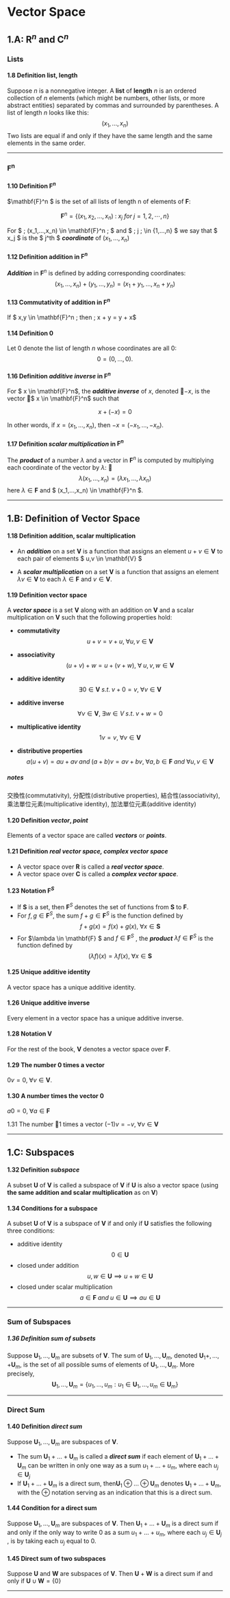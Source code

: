 # Vector Space

## 1.A: $\mathbf{R}^n$ and $\mathbf{C}^n$

### Lists
#### 1.8 Definition list, length
Suppose $n$ is a nonnegative integer. A **list** of **length** $n$ is an ordered collection of $n$ elements (which might be numbers, other lists, or more
abstract entities) separated by commas and surrounded by parentheses. A list of length $n$ looks like this:
$$(x_1,...,x_n)$$
Two lists are equal if and only if they have the same length and the same elements in the same order.


* * *

### F<sup>n</sup>

#### 1.10 Definition $\mathbf{F}^n$
$\mathbf{F}^n $ is the set of all lists of length n of elements of $\mathbf{F}$:

$$ \mathbf{F}^n = \{ (x_1, x_2, \dots, x_n ) \; : \; x_j  \;  for \; j = 1,2,\cdots,n   \}
$$

For $ \; (x_1,...,x_n) \in \mathbf{F}^n \; $ and $ \; j \; \in \{1,...,n\}
$ we say that $ x_j $ is the $ j^th $ ***coordinate*** of $(x_1,...,x_n)$

#### 1.12 Definition addition in $\mathbf{F}^n$
***Addition*** in $\mathbf{F}^n$ is defined by adding corresponding coordinates:
$$ (x_1,...,x_n)+(y_1,...,y_n)=(x_1+y_1,...,x_n+y_n) $$

#### 1.13 Commutativity of addition in $\mathbf{F}^n$
If $ x,y \in \mathbf{F}^n \; then \; x + y = y + x$

#### 1.14 Definition 0
Let 0 denote the list of length $n$ whose coordinates are all 0:
$$0 = (0,...,0).$$

#### 1.16 Definition ***additive inverse*** in $\mathbf{F}^n$
For $ x \in \mathbf{F}^n$, the ***additive inverse*** of $x$, denoted $-x$, is the vector $ x \in \mathbf{F}^n$
such that

$$ x + (-x) = 0 $$

In other words, if $x=(x_1,...,x_n)$, then $-x = (-x_1,...,-x_n)$.

#### 1.17 Definition ***scalar multiplication*** in $\mathbf{F}^n$
The ***product*** of a number $\lambda$ and a vector in $\mathbf{F}^n$ is computed by multiplying
each coordinate of the vector by $\lambda$:
$$\lambda(x_1,...,x_n) = (\lambda x_1,...,\lambda x_n) $$
here $\lambda \in \mathbf{F}$ and $ (x_1,...,x_n) \in \mathbf{F}^n $.

* * *

## 1.B: Definition of Vector Space

#### 1.18 Definition addition, scalar multiplication

- An ***addition*** on a set $\mathbf{V}$ is a function that assigns an element $u+v \in \mathbf{V}$ to each pair of elements $ u,v \in \mathbf{V} $

- A ***scalar multiplication*** on a set $\mathbf{V}$ is a function that assigns an element $\lambda v \in \mathbf{V}$ to each $\lambda \in \mathbf{F}$ and $v \in \mathbf{V}$.

#### 1.19 Definition vector space
A ***vector space*** is a set $\mathbf{V}$ along with an addition on $\mathbf{V}$ and a scalar multiplication on $\mathbf{V}$ such that the following properties hold:

- **commutativity**
$$u + v = v + u, \; \forall u,v \in \mathbf{V} $$
- **associativity**
$$ (u+v) +w = u+(v+w) , \; \forall \; u, v, w \in \mathbf{V} $$
- **additive identity**
  $$\exists 0 \in \mathbf{V} \; s.t. \; v + 0 = v, \; \forall v  \in \mathbf{V} $$

- **additive inverse**
$$\forall v  \in \mathbf{V},\; \exists w \in V \; s.t. \; v + w = 0$$
- **multiplicative identity**
$$1v = v, \; \forall v \in \mathbf{V} $$
- **distributive properties**
$$a(u + v) = au + av \; and \; (a + b)v = av + bv,\; \forall a, b \in \mathbf{F} \; and \; \forall u,v \in \mathbf{V}$$

##### notes
交換性(commutativity), 分配性(distributive properties), 結合性(associativity), 乘法單位元素(multiplicative identity), 加法單位元素(additive identity)

#### 1.20 Definition ***vector***, ***point***
Elements of a vector space are called ***vectors*** or ***points***.

#### 1.21 Definition ***real vector space, complex vector space***
- A vector space over $\mathbf{R}$ is called a ***real vector space***.
- A vector space over $\mathbf{C}$ is called a ***complex vector space***.


#### 1.23 Notation $\mathbf{F}^S$
- If $\mathbf{S}$ is a set, then $\mathbf{F}^S$ denotes the set of functions from $\mathbf{S}$ to $\mathbf{F}$.
- For $f,g \in \mathbf{F}^S$, the sum $f+g \in \mathbf{F}^S$ is the function defined by
$$ f+g(x) = f(x)+g(x) ,\; \forall x \in \mathbf{S}$$
- For $\lambda \in \mathbf{F} $ and $f \in \mathbf{F}^S$ , the ***product*** $\lambda f \in \mathbf{F}^S$ is the function defined by
$$ (\lambda f)(x) = \lambda f(x) ,\; \forall x \in \mathbf{S} $$

#### 1.25 Unique additive identity
A vector space has a unique additive identity.

#### 1.26 Unique additive inverse
Every element in a vector space has a unique additive inverse.

#### 1.28 Notation $\mathbf{V}$
For the rest of the book, $\mathbf{V}$ denotes a vector space over $\mathbf{F}$.

#### 1.29 The number 0 times a vector
$0v=0 ,\; \forall v \in  \mathbf{V}$.

#### 1.30 A number times the vector 0
$a0 = 0 ,\; \forall a \in \mathbf{F}$

1.31 The number 1 times a vector
$(-1)v = -v ,\; \forall v \in \mathbf{V}$

* * *

## 1.C: Subspaces

#### 1.32 Definition ***subspace***
A subset $\mathbf{U}$ of $\mathbf{V}$ is called a subspace of $\mathbf{V}$ if $\mathbf{U}$ is also a vector space
(using **the same addition and scalar multiplication** as on $\mathbf{V}$)

#### 1.34 Conditions for a subspace
A subset $\mathbf{U}$ of $\mathbf{V}$ is a subspace of $\mathbf{V}$ if and only if $\mathbf{U}$ satisfies the following three conditions:
- additive identity
$$0 \in \mathbf{U}$$
- closed under addition
$$u,w \in \mathbf{U} \implies u+w \in \mathbf{U}$$
- closed under scalar multiplication
$$a \in \mathbf{F} \; and \; u \in \mathbf{U} \implies au \in \mathbf{U}$$

* * *

### Sum of Subspaces

##### 1.36 Definition ***sum of subsets***
Suppose $\mathbf{U}_1,...,\mathbf{U}_m$ are subsets of $\mathbf{V}$. The sum of $\mathbf{U}_1,...,\mathbf{U}_m$, denoted
$\mathbf{U}_1+,...,+\mathbf{U}_m$, is the set of all possible sums of elements of $\mathbf{U}_1,...,\mathbf{U}_m$.
More precisely,
$$\mathbf{U}_1,...,\mathbf{U}_m = \{u_1,...,u_m: u_1 \in \mathbf{U}_1,...,u_m \in \mathbf{U}_m \}$$

* * *

### Direct Sum


#### 1.40 Definition ***direct sum***
Suppose $\mathbf{U}_1,...,\mathbf{U}_m$ are subspaces of $\mathbf{V}$.
- The sum $\mathbf{U}_1+...+\mathbf{U}_m$ is called a ***direct sum*** if each element of $\mathbf{U}_1+...+\mathbf{U}_m$ can be written in only one way as a sum $u_1+...+u_m$, where each $u_j \in \mathbf{U}_j$
- If $\mathbf{U}_1+...+\mathbf{U}_m$ is a direct sum, then$\mathbf{U}_1 \oplus...\oplus \mathbf{U}_m$ denotes
$\mathbf{U}_1+...+\mathbf{U}_m$, with the $\oplus$ notation serving as an indication that this is a direct sum.


#### 1.44 Condition for a direct sum
Suppose $\mathbf{U}_1,...,\mathbf{U}_m$ are subspaces of $\mathbf{V}$. Then $\mathbf{U}_1+...+\mathbf{U}_m$ is a direct sum if and only if the only way to write 0 as a sum $u_1+...+u_m$, where each $u_j \in \mathbf{U}_j$ , is by taking each $u_j$ equal to 0.


#### 1.45 Direct sum of two subspaces
Suppose $\mathbf{U}$ and $\mathbf{W}$ are subspaces of $\mathbf{V}$. Then $\mathbf{U} + \mathbf{W}$  is a direct sum if and only if $\mathbf{U} \cup \mathbf{W} = \{ 0 \}$



* * *
